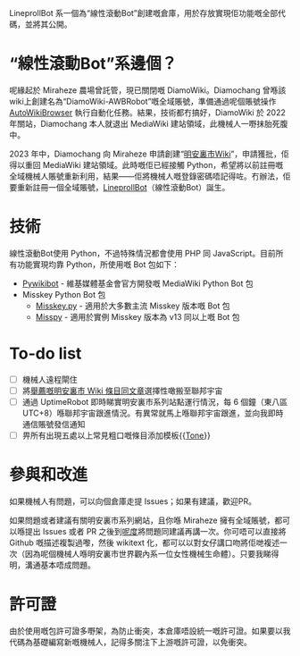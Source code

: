 LineprollBot 系一個為“線性滾動Bot”創建嘅倉庫，用於存放實現佢功能嘅全部代碼，並將其公開。

# “線性滾動Bot”系邊個？
呢緣起於 Miraheze 農場曾託管，現已關閉嘅 DiamoWiki。Diamochang 曾喺該wiki上創建名為“DiamoWiki-AWBRobot”嘅全域賬號，準備通過呢個賬號操作 [AutoWikiBrowser](https://zh-yue.wikipedia.org/wiki/Wikipedia:AutoWikiBrowser) 執行自動化任務。結果，技術都冇搞好，DiamoWiki 於 2022 年關站，Diamochang 本人就退出 MediaWiki 建站領域，此機械人一嘢抹胎死腹中。

2023 年中，Diamochang 向 Miraheze 申請創建“[明安裏市Wiki](https://minganlicity.miraheze.org)”，申請獲批，佢得以重回 MediaWiki 建站領域。此時嘅佢已經接觸 Python，希望將以前註冊嘅全域機械人賬號重新利用，結果——佢將機械人嘅登錄密碼唔記得咗。冇辦法，佢要重新註冊一個全域賬號，[LineprollBot](https://login.miraheze.org/wiki/User:LineprollBot)（線性滾動Bot）誕生。

# 技術
線性滾動Bot使用 Python，不過特殊情況都會使用 PHP 同 JavaScript。目前所有功能實現均靠 Python，所使用嘅 Bot 包如下：
* [Pywikibot](https://github.com/wikimedia/pywikibot) - 維基媒體基金會官方開發嘅 MediaWiki Python Bot 包
* Misskey Python Bot 包
    * [Misskey.py](https://github.com/YuzuRyo61/Misskey.py) - 適用於大多數主流 Misskey 版本嘅 Bot 包
    * [Misspy](https://github.com/misspy-dev/misspy) - 適用於實例 Misskey 版本為 v13 同以上嘅 Bot 包

# To-do list
* [ ] 機械人遠程閘住
* [ ] 將[舉薦嘅明安裏市 Wiki 條目同文章](https://minganlicity.miraheze.org/wiki/User:LineprollBot/Featured_Articles)選擇性噉搬至聯邦宇宙
* [ ] 通過 UptimeRobot 即時睇實明安裏市系列站點運行情況，每 6 個鐘（東八區 UTC+8）喺聯邦宇宙跟進情況。有異常就馬上喺聯邦宇宙跟進，並向我即時通信賬號發信通知
* [ ] 畀所有出現五處以上常見粗口嘅條目添加模板{{[Tone](https://minganlicity.miraheze.org/wiki/Template:Tone)}}

# 參與和改進
如果機械人有問題，可以向個倉庫走提 Issues；如果有建議，歡迎PR。

如果問題或者建議有關明安裏市系列網站，且你喺 Miraheze 擁有全域賬號，都可以喺提出 Issues 或者 PR 之後到[呢度](https://minganlicity.miraheze.org/wiki/User_talk:LineprollBot/Issues)將問題同建議再講一次。你可唔可以直接將 Github 嘅描述複製過嚟，然後 wikitext 化，都可以以對女仔講口吻將佢哋複述一次（因為呢個機械人喺明安裏市世界觀內系一位女性機械生命體）。只要我睇得明，溝通基本唔成問題。

# 許可證
由於使用嘅包許可證多嘢架，為防止衝突，本倉庫唔設統一嘅許可證。如果要以我代碼為基礎編寫新嘅機械人，記得多關注下上游嘅許可證，以免衝突。

